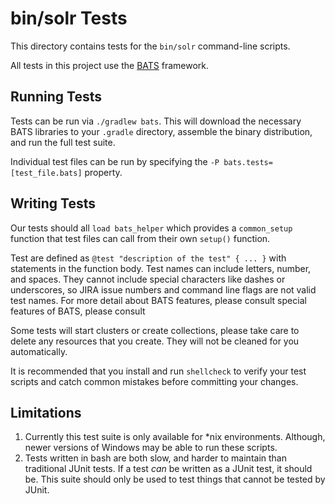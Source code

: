<!--
    Licensed to the Apache Software Foundation (ASF) under one or more
    contributor license agreements.  See the NOTICE file distributed with
    this work for additional information regarding copyright ownership.
    The ASF licenses this file to You under the Apache License, Version 2.0
    the "License"); you may not use this file except in compliance with
    the License.  You may obtain a copy of the License at

        http://www.apache.org/licenses/LICENSE-2.0

    Unless required by applicable law or agreed to in writing, software
    distributed under the License is distributed on an "AS IS" BASIS,
    WITHOUT WARRANTIES OR CONDITIONS OF ANY KIND, either express or implied.
    See the License for the specific language governing permissions and
    limitations under the License.
 -->

# bin/solr Tests

This directory contains tests for the `bin/solr` command-line scripts.

All tests in this project use the [BATS](https://bats-core.readthedocs.io/en/stable/index.html) framework.

## Running Tests

Tests can be run via `./gradlew bats`.
 This will download the necessary BATS libraries to your `.gradle` directory,
 assemble the binary distribution, and run the full test suite.

Individual test files can be run by specifying the `-P bats.tests=[test_file.bats]` property.

## Writing Tests

Our tests should all `load bats_helper` which provides a `common_setup` function that test files can
call from their own `setup()` function.

Test are defined as `@test "description of the test" { ... }`
 with statements in the function body. Test names can include
 letters, number, and spaces. They cannot include special
 characters like dashes or underscores, so JIRA issue numbers
 and command line flags are not valid test names. For more detail
 about BATS features, please consult 
 special features of BATS, please consult 

Some tests will start clusters or create collections,
 please take care to delete any resources that you create.
 They will not be cleaned for you automatically.

It is recommended that you install and run `shellcheck` to verify your test scripts and catch common mistakes before committing your changes.

## Limitations

1. Currently this test suite is only available for \*nix environments. Although, newer
   versions of Windows may be able to run these scripts.
2. Tests written in bash are both slow, and harder to maintain than traditional
   JUnit tests.  If a test _can_ be written as a JUnit test, it should be.  This
   suite should only be used to test things that cannot be tested by JUnit.
